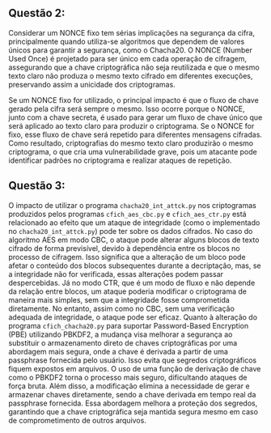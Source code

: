 ## Questão 2: 
Considerar um NONCE fixo tem sérias implicações na segurança da cifra, principalmente quando utiliza-se algoritmos que dependem de valores únicos para garantir a segurança, como o Chacha20. O NONCE (Number Used Once) é projetado para ser único em cada operação de cifragem, assegurando que a chave criptográfica não seja reutilizada e que o mesmo texto claro não produza o mesmo texto cifrado em diferentes execuções, preservando assim a unicidade dos criptogramas.

Se um NONCE fixo for utilizado, o principal impacto é que o fluxo de chave gerado pela cifra será sempre o mesmo. Isso ocorre porque o NONCE, junto com a chave secreta, é usado para gerar um fluxo de chave único que será aplicado ao texto claro para produzir o criptograma. Se o NONCE for fixo, esse fluxo de chave será repetido para diferentes mensagens cifradas. Como resultado, criptografias do mesmo texto claro produzirão o mesmo criptograma, o que cria uma vulnerabilidade grave, pois um atacante pode identificar padrões no criptograma e realizar ataques de repetição.

## Questão 3: 
O impacto de utilizar o programa `chacha20_int_attck.py` nos criptogramas produzidos pelos programas `cfich_aes_cbc.py` e `cfich_aes_ctr.py` está relacionado ao efeito que um ataque de integridade (como o implementado no `chacha20_int_attck.py`) pode ter sobre os dados cifrados. No caso do algoritmo AES em modo CBC, o ataque pode alterar alguns blocos de texto cifrado de forma previsível, devido à dependência entre os blocos no processo de cifragem. Isso significa que a alteração de um bloco pode afetar o conteúdo dos blocos subsequentes durante a decriptação, mas, se a integridade não for verificada, essas alterações podem passar despercebidas. Já no modo CTR, que é um modo de fluxo e não depende da relação entre blocos, um ataque poderia modificar o criptograma de maneira mais simples, sem que a integridade fosse comprometida diretamente. No entanto, assim como no CBC, sem uma verificação adequada de integridade, o ataque pode ser eficaz.
Quanto à alteração do programa `cfich_chacha20.py` para suportar Password-Based Encryption (PBE) utilizando PBKDF2, a mudança visa melhorar a segurança ao substituir o armazenamento direto de chaves criptográficas por uma abordagem mais segura, onde a chave é derivada a partir de uma passphrase fornecida pelo usuário. Isso evita que segredos criptográficos fiquem expostos em arquivos. O uso de uma função de derivação de chave como o PBKDF2 torna o processo mais seguro, dificultando ataques de força bruta. Além disso, a modificação elimina a necessidade de gerar e armazenar chaves diretamente, sendo a chave derivada em tempo real da passphrase fornecida. Essa abordagem melhora a proteção dos segredos, garantindo que a chave criptográfica seja mantida segura mesmo em caso de comprometimento de outros arquivos.